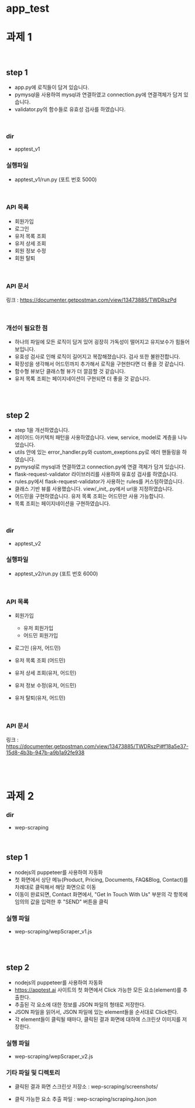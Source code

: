 # app_test

# 과제 1

<br> 

## step 1

+ app.py에 로직들이 담겨 있습니다.
+ pymysql을 사용하여 mysql과 연결하였고 connection.py에 연결객체가 담겨 있습니다.
+ validator.py의 함수들로 유효성 검사를 하였습니다.

<br>

### dir
+ apptest_v1

### 실행파일 
+ apptest_v1/run.py (포트 번호 5000)

<br>

### API 목록

+ 회원가입
+ 로그인
+ 유저 목록 조회
+ 유저 상세 조회
+ 회원 정보 수정
+ 회원 탈퇴

<br>

### API 문서
링크 : https://documenter.getpostman.com/view/13473885/TWDRszPd

<br>

### 개선이 필요한 점

+ 하나의 파일에 모든 로직이 담겨 있어 굉장히 가독성이 떨어지고 유지보수가 힘들어 보입니다.
+ 유효성 검사로 인해 로직이 길어지고 복잡해졌습니다. 검사 또한 불완전합니다.
+ 확장성을 생각해서 어드민까지 추가해서 로직을 구현한다면 더 좋을 것 같습니다.
+ 함수형 뷰보단 클래스형 뷰가 더 깔끔할 것 같습니다.
+ 유저 목록 조회는 페이지네이션이 구현되면 더 좋을 것 같습니다.


<br>
<br>

## step 2

+ step 1을 개선하였습니다.
+ 레이어드 아키텍처 패턴을 사용하였습니다. view, service, model로 계층을 나누었습니다.
+ utils 안에 있는 error_handler.py와 custom_exeptions.py로 에러 핸들링을 하였습니다.
+ pymysql로 mysql과 연결하였고 connection.py에 연결 객체가 담겨 있습니다.
+ flask-request-validator 라이브러리를 사용하여 유효성 검사를 하였습니다.
+ rules.py에서 flask-request-validator가 사용하는 rules를 커스텀하였습니다.
+ 클래스 기반 뷰를 사용했습니다. view/\__init\__.py에서 url을 지정하였습니다.
+ 어드민을 구현하였습니다. 유저 목록 조회는 어드민만 사용 가능합니다.
+ 목록 조회는 페이지네이션을 구현하였습니다.

<br>

### dir
+ apptest_v2

### 실행파일 
+ apptest_v2/run.py (포트 번호 6000)


<br>

### API 목록

+ 회원가입
  + 유저 회원가입
  + 어드민 회원가입
  
+ 로그인 (유저, 어드민)
+ 유저 목록 조회 (어드민)
+ 유저 상세 조회(유저, 어드민)
+ 유저 정보 수정(유저, 어드민)
+ 유저 탈퇴(유저, 어드민)


<br>


### API 문서
링크 : https://documenter.getpostman.com/view/13473885/TWDRszPi#f18a5e37-15d8-4b3b-947b-a9b1a92fe938


<br>
<br>

# 과제 2

### dir
+ wep-scraping

<br>

## step 1

- nodejs의 puppeteer를 사용하여 자동화
- 첫 화면에서 상단 메뉴(Product, Pricing, Documents, FAQ&Blog, Contact)를 차례대로 클릭해서 해당 화면으로 이동
- 이동이 완료되면, Contact 화면에서, "Get In Touch With Us" 부분의 각 항목에 임의의 값을 입력한 후 "SEND" 버튼을 클릭

### 실행 파일 

+ wep-scraping/wepScraper_v1.js

<br>
<br>

## step 2
- nodejs의 puppeteer를 사용하여 자동화
- https://apptest.ai 사이트의 첫 화면에서 Click 가능한 모든 요소(element)를 추출한다.
- 추출된 각 요소에 대한 정보를 JSON 파일의 형태로 저장한다.
- JSON 파일을 읽어서, JSON 파일에 있는 element들을 순서대로 Click한다.
- 각 element들이 클릭될 때마다, 클릭된 결과 화면에 대하여 스크린샷 이미지를 저장한다.

### 실행 파일 

+ wep-scraping/wepScraper_v2.js

### 기타 파일 및 디렉토리


+ 클릭된 결과 화면 스크린샷 저장소 : wep-scraping/screenshots/

+ 클릭 가능한 요소 추출 파일 : wep-scraping/scrapingJson.json
